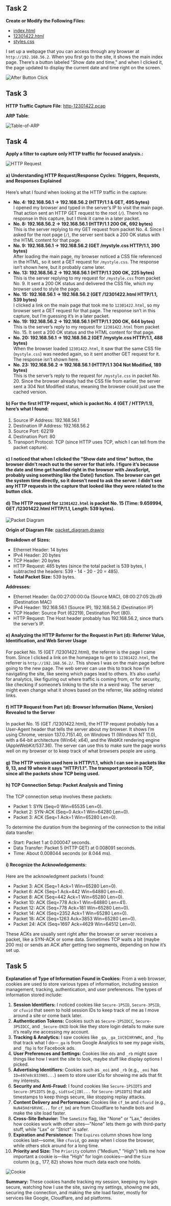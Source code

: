 ## Task 2

**Create or Modify the Following Files:**
- [index.html](images/index.html)
- [12301422.html](images/12301422.html)
- [styles.css](images/mystyle.css)

I set up a webpage that you can access through any browser at `http://192.168.56.2`. When you first go to the site, it shows the main index page. There’s a button labeled "Show date and time," and when I clicked it, the page updated to display the current date and time right on the screen.

![After Button Click](images/week6-task2-after_button_click.png)

## Task 3

**HTTP Traffic Capture File**: [http-12301422.pcap](images/http-12301422.pcap)

**ARP Table**:

![Table-of-ARP](images/week6-task3-ARP_table.png)

## Task 4

**Apply a filter to capture only HTTP traffic for focused analysis.:**

![HTTP Request](images/week6-task4-http-req.png)

#### a) Understanding HTTP Request/Response Cycles: Triggers, Requests, and Responses Explained
Here’s what I found when looking at the HTTP traffic in the capture:
- **No. 4: 192.168.56.1 → 192.168.56.2 (HTTP/1.1 & GET, 495 bytes)**  
I opened my browser and typed in the server’s IP to visit the main page. That action sent an HTTP GET request to the root (`/`). There’s no response in this capture, but I think it came in a later packet.
- **No. 8: 192.168.56.2 → 192.168.56.1 (HTTP/1.1 200 OK, 692 bytes)**  
This is the server replying to my GET request from packet No. 4. Since I asked for the root page (`/`), the server sent back a 200 OK status with the HTML content for that page.
- **No. 9: 192.168.56.1 → 192.168.56.2 (GET /mystyle.css HTTP/1.1, 390 bytes)**  
After loading the main page, my browser noticed a CSS file referenced in the HTML, so it sent a GET request for `/mystyle.css`. The response isn’t shown here, but it probably came later.
- **No. 13: 192.168.56.2 → 192.168.56.1 (HTTP/1.1 200 OK, 225 bytes)**  
This is the server replying to my request for `/mystyle.css` from packet No. 9. It sent a 200 OK status and delivered the CSS file, which my browser used to style the page.
- **No. 15: 192.168.56.1 → 192.168.56.2 (GET /12301422.html HTTP/1.1, 539 bytes)**  
I clicked a link on the main page that took me to `12301422.html`, so my browser sent a GET request for that page. The response isn’t in this capture, but I’m guessing it’s in a later packet.
- **No. 19: 192.168.56.2 → 192.168.56.1 (HTTP/1.1 200 OK, 644 bytes)**  
This is the server’s reply to my request for `12301422.html` from packet No. 15. It sent a 200 OK status and the HTML content for that page.
- **No. 20: 192.168.56.1 → 192.168.56.2 (GET /mystyle.css HTTP/1.1, 488 bytes)**  
When the browser loaded `12301422.html`, it saw that the same CSS file (`mystyle.css`) was needed again, so it sent another GET request for it. The response isn’t shown here.
- **No. 23: 192.168.56.2 → 192.168.56.1 (HTTP/1.1 304 Not Modified, 189 bytes)**  
This is the server’s reply to the request for `/mystyle.css` in packet No. 20. Since the browser already had the CSS file from earlier, the server sent a 304 Not Modified status, meaning the browser could just use the cached version.

#### b) For the first HTTP request, which is packet No. 4 (GET / HTTP/1.1), here’s what I found:  
1. Source IP Address: 192.168.56.1  
2. Destination IP Address: 192.168.56.2  
3. Source Port: 62219  
4. Destination Port: 80  
5. Transport Protocol: TCP (since HTTP uses TCP, which I can tell from the packet capture).

#### c) I noticed that when I clicked the "Show date and time" button, the browser didn’t reach out to the server for that info. I figure it’s because the date and time get handled right in the browser with JavaScript, probably using something like the Date() function. The browser can get the system time directly, so it doesn’t need to ask the server. I didn’t see any HTTP requests in the capture that looked like they were related to the button click.

#### d) The HTTP request for `12301422.html` is packet No. 15 (Time: 9.659994, GET /12301422.html HTTP/1.1, Length: 539 bytes).  

![Packet Diagram](images/week6-task4-packet_diagram.png)

**Origin of Diagram File**: [packet_diagram.drawio](images/week6-task4-packet_diagram.drawio)

**Breakdown of Sizes:**  
- Ethernet Header: 14 bytes  
- IPv4 Header: 20 bytes  
- TCP Header: 20 bytes  
- HTTP Request: 485 bytes (since the total packet is 539 bytes, I subtracted the headers: 539 - 14 - 20 - 20 = 485).  
- **Total Packet Size:** 539 bytes.  

**Addresses:**  
- Ethernet Header: 0a:00:27:00:00:0a (Source MAC), 08:00:27:05:2b:d9 (Destination MAC)  
- IPv4 Header: 192.168.56.1 (Source IP), 192.168.56.2 (Destination IP)  
- TCP Header: Source Port (62219), Destination Port (80).  
- HTTP Request: The Host header probably has 192.168.56.2, since that’s the server’s IP.

#### e) Analyzing the HTTP Referrer for the Request in Part (d): Referrer Value, Identification, and Web Server Usage  
For packet No. 15 (GET /12301422.html), the referrer is the page I came from. Since I clicked a link on the homepage to get to `12301422.html`, the referrer is `http://192.168.56.2/`. This shows I was on the main page before going to the new page. The web server can use this to track how I’m navigating the site, like seeing which pages lead to others. It’s also useful for analytics, like figuring out where traffic is coming from, or for security, like checking if someone’s linking to the site in a weird way. The server might even change what it shows based on the referrer, like adding related links.

#### f) HTTP Request from Part (d): Browser Information (Name, Version) Revealed to the Server  
In packet No. 15 (GET /12301422.html), the HTTP request probably has a User-Agent header that tells the server about my browser. It shows I’m using Chrome, version 137.0.7151.40, on Windows 11 (Windows NT 11.0), with a 64-bit architecture (Win64; x64), and the WebKit rendering engine (AppleWebKit/537.36). The server can use this to make sure the page works well on my browser or to keep track of what browsers people are using.

#### g) The HTTP version used here is HTTP/1.1, which I can see in packets like 9, 13, and 19 where it says "HTTP/1.1". The transport protocol is TCP, since all the packets show TCP being used.

#### h) TCP Connection Setup: Packet Analysis and Timing  
The TCP connection setup involves these packets:  
- Packet 1: SYN (Seq=0 Win=65535 Len=0).  
- Packet 2: SYN-ACK (Seq=0 Ack=1 Win=64280 Len=0).  
- Packet 3: ACK (Seq=1 Ack=1 Win=65280 Len=0).  

To determine the duration from the beginning of the connection to the initial data transfer:
- Start: Packet 1 at 0.000047 seconds.  
- Data Transfer: Packet 5 (HTTP GET) at 0.008091 seconds.  
- Time: About 0.008044 seconds (or 8.044 ms).

#### i) Recognize the Acknowledgements:  
Here are the acknowledgment packets I found:  
- Packet 3: ACK (Seq=1 Ack=1 Win=65280 Len=0).  
- Packet 6: ACK (Seq=1 Ack=442 Win=64880 Len=4).  
- Packet 8: ACK (Seq=442 Ack=1 Win=65280 Len=0).  
- Packet 10: ACK (Seq=778 Ack=1 Win=64880 Len=41).  
- Packet 12: ACK (Seq=778 Ack=181 Win=65280 Len=0).  
- Packet 14: ACK (Seq=2352 Ack=1 Win=65280 Len=0).  
- Packet 18: ACK (Seq=1263 Ack=3853 Win=65280 Len=0).  
- Packet 24: ACK (Seq=1697 Ack=4629 Win=64512 Len=0).  

These ACKs are usually sent right after the browser or server receives a packet, like a SYN-ACK or some data. Sometimes TCP waits a bit (maybe 200 ms) or sends an ACK after getting two segments, depending on how it’s set up.

## Task 5

**Explanation of Type of Information Found in Cookies:** From a web browser, cookies are used to store various types of information, including session management, tracking, authentication, and user preferences. The types of information stored include:

1. **Session Identifiers:** I noticed cookies like `Secure-1PSID`, `Secure-3PSID`, or `cfuvid` that seem to hold session IDs to keep track of me as I move around a site or come back later.
2. **Authentication Tokens:** Cookies such as `Secure-1PSIDCC`, `Secure-3PSIDCC`, and `_Secure-ENID` look like they store login details to make sure it’s really me accessing my account.
3. **Tracking & Analytics:** I saw cookies like `_ga`, `_ga_1VC9IXRYWRC`, and `_fbp` that track what I do—`_ga` is from Google Analytics to see my page visits, and `_fbp` is for Facebook ads.
4. **User Preferences and Settings:** Cookies like `dds` and `_rb` might save things like how I want the site to look, maybe stuff like display options I picked.
5. **Advertising Identifiers:** Cookies such as `_eoi` and `_rb` (e.g., `_eoi` has `ID=497e8c833905...`) seem to store user IDs for showing me ads that fit my interests.
6. **Security and Anti-Fraud:** I found cookies like `Secure-1PSIDTS` and `Secure-3PSIDTS` (e.g., `sidts=CjIBl...` for `Secure-1PSIDTS`) that add timestamps to keep things secure, like stopping replay attacks.
7. **Content Delivery and Performance:** Cookies like `cf_bm` and `cfuvid` (e.g., `NuN45Hdr6RVHC...` for `cf_bm`) are from Cloudflare to handle bots and make the site load faster.
8. **Cross-Site Behavior:** The `SameSite` flag, like "None" or "Lax," decides how cookies work with other sites—"None" lets them go with third-party stuff, while "Lax" or "Strict" is safer.
9. **Expiration and Persistence:** The `Expires` column shows how long cookies last—some, like `cfuvid`, go away when I close the browser, while others stick around for a long time.
10. **Priority and Size:** The `Priority` column ("Medium," "High") tells me how important a cookie is—like "High" for login cookies—and the `Size` column (e.g., 177, 82) shows how much data each one holds.

![Cookie](images/week6-task5_cookie.png)

**Summary:** These cookies handle tracking my session, keeping my login secure, watching how I use the site, saving my settings, showing me ads, securing the connection, and making the site load faster, mostly for services like Google, Cloudflare, and ad platforms.
